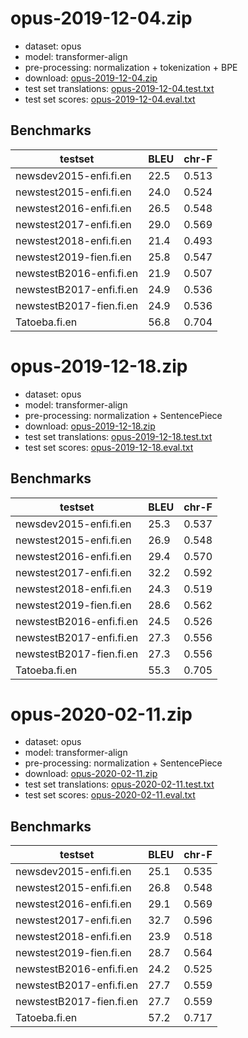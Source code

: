 # opus-2019-12-04.zip

* dataset: opus
* model: transformer-align
* pre-processing: normalization + tokenization + BPE
* download: [opus-2019-12-04.zip](https://object.pouta.csc.fi/OPUS-MT-models/fi-en/opus-2019-12-04.zip)
* test set translations: [opus-2019-12-04.test.txt](https://object.pouta.csc.fi/OPUS-MT-models/fi-en/opus-2019-12-04.test.txt)
* test set scores: [opus-2019-12-04.eval.txt](https://object.pouta.csc.fi/OPUS-MT-models/fi-en/opus-2019-12-04.eval.txt)

## Benchmarks

| testset               | BLEU  | chr-F |
|-----------------------|-------|-------|
| newsdev2015-enfi.fi.en 	| 22.5 	| 0.513 |
| newstest2015-enfi.fi.en 	| 24.0 	| 0.524 |
| newstest2016-enfi.fi.en 	| 26.5 	| 0.548 |
| newstest2017-enfi.fi.en 	| 29.0 	| 0.569 |
| newstest2018-enfi.fi.en 	| 21.4 	| 0.493 |
| newstest2019-fien.fi.en 	| 25.8 	| 0.547 |
| newstestB2016-enfi.fi.en 	| 21.9 	| 0.507 |
| newstestB2017-enfi.fi.en 	| 24.9 	| 0.536 |
| newstestB2017-fien.fi.en 	| 24.9 	| 0.536 |
| Tatoeba.fi.en 	| 56.8 	| 0.704 |

# opus-2019-12-18.zip

* dataset: opus
* model: transformer-align
* pre-processing: normalization + SentencePiece
* download: [opus-2019-12-18.zip](https://object.pouta.csc.fi/OPUS-MT-models/fi-en/opus-2019-12-18.zip)
* test set translations: [opus-2019-12-18.test.txt](https://object.pouta.csc.fi/OPUS-MT-models/fi-en/opus-2019-12-18.test.txt)
* test set scores: [opus-2019-12-18.eval.txt](https://object.pouta.csc.fi/OPUS-MT-models/fi-en/opus-2019-12-18.eval.txt)

## Benchmarks

| testset               | BLEU  | chr-F |
|-----------------------|-------|-------|
| newsdev2015-enfi.fi.en 	| 25.3 	| 0.537 |
| newstest2015-enfi.fi.en 	| 26.9 	| 0.548 |
| newstest2016-enfi.fi.en 	| 29.4 	| 0.570 |
| newstest2017-enfi.fi.en 	| 32.2 	| 0.592 |
| newstest2018-enfi.fi.en 	| 24.3 	| 0.519 |
| newstest2019-fien.fi.en 	| 28.6 	| 0.562 |
| newstestB2016-enfi.fi.en 	| 24.5 	| 0.526 |
| newstestB2017-enfi.fi.en 	| 27.3 	| 0.556 |
| newstestB2017-fien.fi.en 	| 27.3 	| 0.556 |
| Tatoeba.fi.en 	| 55.3 	| 0.705 |

# opus-2020-02-11.zip

* dataset: opus
* model: transformer-align
* pre-processing: normalization + SentencePiece
* download: [opus-2020-02-11.zip](https://object.pouta.csc.fi/OPUS-MT-models/fi-en/opus-2020-02-11.zip)
* test set translations: [opus-2020-02-11.test.txt](https://object.pouta.csc.fi/OPUS-MT-models/fi-en/opus-2020-02-11.test.txt)
* test set scores: [opus-2020-02-11.eval.txt](https://object.pouta.csc.fi/OPUS-MT-models/fi-en/opus-2020-02-11.eval.txt)

## Benchmarks

| testset               | BLEU  | chr-F |
|-----------------------|-------|-------|
| newsdev2015-enfi.fi.en 	| 25.1 	| 0.535 |
| newstest2015-enfi.fi.en 	| 26.8 	| 0.548 |
| newstest2016-enfi.fi.en 	| 29.1 	| 0.569 |
| newstest2017-enfi.fi.en 	| 32.7 	| 0.596 |
| newstest2018-enfi.fi.en 	| 23.9 	| 0.518 |
| newstest2019-fien.fi.en 	| 28.7 	| 0.564 |
| newstestB2016-enfi.fi.en 	| 24.2 	| 0.525 |
| newstestB2017-enfi.fi.en 	| 27.7 	| 0.559 |
| newstestB2017-fien.fi.en 	| 27.7 	| 0.559 |
| Tatoeba.fi.en 	| 57.2 	| 0.717 |

